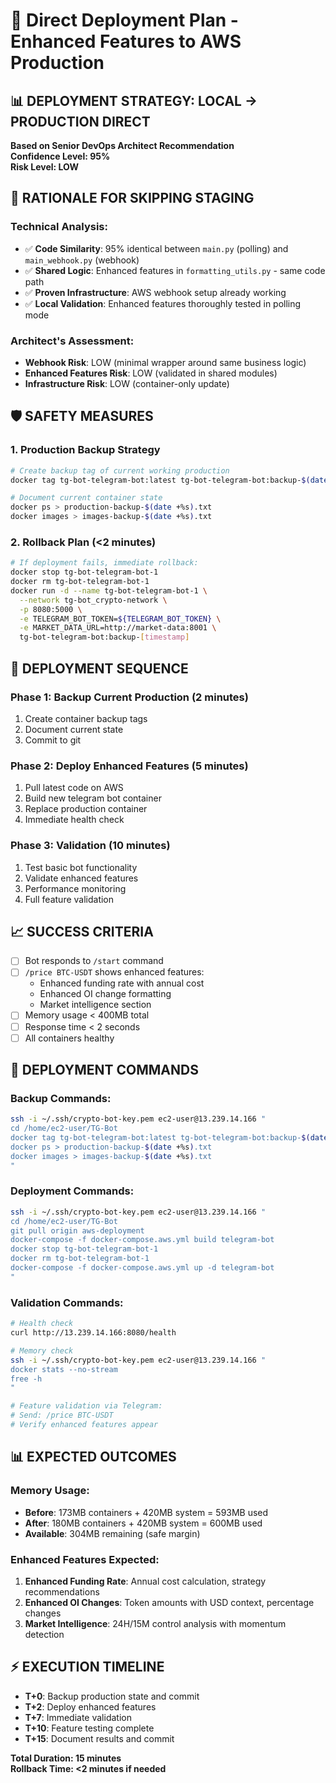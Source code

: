 # 🚀 Direct Deployment Plan - Enhanced Features to AWS Production

## 📊 **DEPLOYMENT STRATEGY: LOCAL → PRODUCTION DIRECT**

**Based on Senior DevOps Architect Recommendation**  
**Confidence Level: 95%**  
**Risk Level: LOW**

## 🎯 **RATIONALE FOR SKIPPING STAGING**

### **Technical Analysis:**
- ✅ **Code Similarity**: 95% identical between `main.py` (polling) and `main_webhook.py` (webhook)
- ✅ **Shared Logic**: Enhanced features in `formatting_utils.py` - same code path
- ✅ **Proven Infrastructure**: AWS webhook setup already working
- ✅ **Local Validation**: Enhanced features thoroughly tested in polling mode

### **Architect's Assessment:**
- **Webhook Risk**: LOW (minimal wrapper around same business logic)
- **Enhanced Features Risk**: LOW (validated in shared modules)
- **Infrastructure Risk**: LOW (container-only update)

## 🛡️ **SAFETY MEASURES**

### **1. Production Backup Strategy**
```bash
# Create backup tag of current working production
docker tag tg-bot-telegram-bot:latest tg-bot-telegram-bot:backup-$(date +%s)

# Document current container state
docker ps > production-backup-$(date +%s).txt
docker images > images-backup-$(date +%s).txt
```

### **2. Rollback Plan (<2 minutes)**
```bash
# If deployment fails, immediate rollback:
docker stop tg-bot-telegram-bot-1
docker rm tg-bot-telegram-bot-1
docker run -d --name tg-bot-telegram-bot-1 \
  --network tg-bot_crypto-network \
  -p 8080:5000 \
  -e TELEGRAM_BOT_TOKEN=${TELEGRAM_BOT_TOKEN} \
  -e MARKET_DATA_URL=http://market-data:8001 \
  tg-bot-telegram-bot:backup-[timestamp]
```

## 🚀 **DEPLOYMENT SEQUENCE**

### **Phase 1: Backup Current Production (2 minutes)**
1. Create container backup tags
2. Document current state
3. Commit to git

### **Phase 2: Deploy Enhanced Features (5 minutes)**
1. Pull latest code on AWS
2. Build new telegram bot container
3. Replace production container
4. Immediate health check

### **Phase 3: Validation (10 minutes)**
1. Test basic bot functionality
2. Validate enhanced features
3. Performance monitoring
4. Full feature validation

## 📈 **SUCCESS CRITERIA**

- [ ] Bot responds to `/start` command
- [ ] `/price BTC-USDT` shows enhanced features:
  - Enhanced funding rate with annual cost
  - Enhanced OI change formatting
  - Market intelligence section
- [ ] Memory usage < 400MB total
- [ ] Response time < 2 seconds
- [ ] All containers healthy

## 🔄 **DEPLOYMENT COMMANDS**

### **Backup Commands:**
```bash
ssh -i ~/.ssh/crypto-bot-key.pem ec2-user@13.239.14.166 "
cd /home/ec2-user/TG-Bot
docker tag tg-bot-telegram-bot:latest tg-bot-telegram-bot:backup-$(date +%s)
docker ps > production-backup-$(date +%s).txt
docker images > images-backup-$(date +%s).txt
"
```

### **Deployment Commands:**
```bash
ssh -i ~/.ssh/crypto-bot-key.pem ec2-user@13.239.14.166 "
cd /home/ec2-user/TG-Bot
git pull origin aws-deployment
docker-compose -f docker-compose.aws.yml build telegram-bot
docker stop tg-bot-telegram-bot-1
docker rm tg-bot-telegram-bot-1
docker-compose -f docker-compose.aws.yml up -d telegram-bot
"
```

### **Validation Commands:**
```bash
# Health check
curl http://13.239.14.166:8080/health

# Memory check
ssh -i ~/.ssh/crypto-bot-key.pem ec2-user@13.239.14.166 "
docker stats --no-stream
free -h
"

# Feature validation via Telegram:
# Send: /price BTC-USDT
# Verify enhanced features appear
```

## 📊 **EXPECTED OUTCOMES**

### **Memory Usage:**
- **Before**: 173MB containers + 420MB system = 593MB used
- **After**: 180MB containers + 420MB system = 600MB used  
- **Available**: 304MB remaining (safe margin)

### **Enhanced Features Expected:**
1. **Enhanced Funding Rate**: Annual cost calculation, strategy recommendations
2. **Enhanced OI Changes**: Token amounts with USD context, percentage changes
3. **Market Intelligence**: 24H/15M control analysis with momentum detection

## ⚡ **EXECUTION TIMELINE**

- **T+0**: Backup production state and commit
- **T+2**: Deploy enhanced features
- **T+7**: Immediate validation
- **T+10**: Feature testing complete
- **T+15**: Document results and commit

**Total Duration: 15 minutes**  
**Rollback Time: <2 minutes if needed**